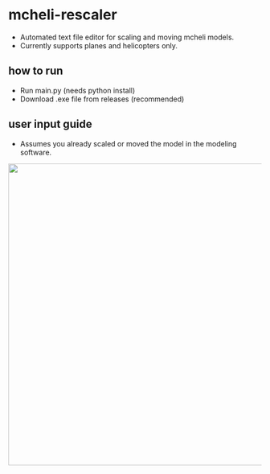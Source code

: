 # mcheli-rescaler
* Automated text file editor for scaling and moving mcheli models.
* Currently supports planes and helicopters only.

## how to run
- Run main.py (needs python install)
- Download .exe file from releases (recommended)

## user input guide
- Assumes you already scaled or moved the model in the modeling software.
<p><img src="https://blog.kakaocdn.net/dn/bnqs5V/btszC4VvqTT/KZK8AVwUVev1GBKKLGH9Y0/img.jpg" style="width: 600px"></img></p>
